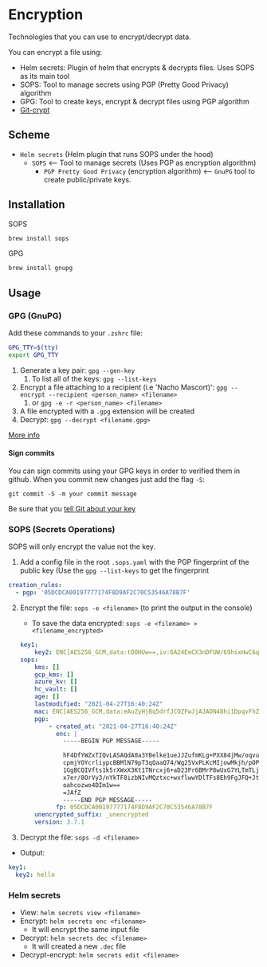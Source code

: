 # Encryption
Technologies that you can use to encrypt/decrypt data.

You can encrypt a file using:
* Helm secrets: Plugin of helm that encrypts & decrypts files. Uses SOPS as its main tool
* SOPS: Tool to manage secrets using PGP (Pretty Good Privacy) algorithm
* GPG: Tool to create keys, encrypt & decrypt files using PGP algorithm
* [Git-crypt](https://github.com/AGWA/git-crypt)

## Scheme
* `Helm secrets` (Helm plugin that runs SOPS under the hood)
  * `SOPS` <-- Tool to manage secrets (Uses PGP as encryption algorithm)
    * `PGP Pretty Good Privacy` (encryption algorithm) <-- `GnuPG` tool to create public/private keys.


## Installation

SOPS
```sh
brew install sops
```

GPG
```sh
brew install gnupg
```

## Usage

### GPG (GnuPG)
Add these commands to your `.zshrc` file:

```sh
GPG_TTY=$(tty)
export GPG_TTY
```

1. Generate a key pair: `gpg --gen-key`
    1. To list all of the keys: `gpg --list-keys`
2. Encrypt a file attaching to a recipient (i.e 'Nacho Mascort)': `gpg --encrypt --recipient <person_name> <filename>` 
    1. or `gpg -e -r <person_name> <filename>`
3. A file encrypted with a `.gpg` extension will be created
4. Decrypt: `gpg --decrypt <filename.gpg>`

[More info](https://blog.ghostinthemachines.com/2015/03/01/how-to-use-gpg-command-line/)


#### Sign commits
You can sign commits using your GPG keys in order to verified them in github. When you commit new changes just add the flag `-S`:

`git commit -S -m your commit message`

Be sure that you [tell Git about your key](https://docs.github.com/en/github/authenticating-to-github/telling-git-about-your-signing-key)


### SOPS (Secrets Operations)
SOPS will only encrypt the value not the key.

1. Add a config file in the root `.sops.yaml` with the PGP fingerprint of the public key (Use the  `gpg --list-keys` to get the fingerprint
```yaml
creation_rules:
  - pgp: '05DCDCA00197777174F8D9AF2C70C53546A78B7F'
```
2. Encrypt the file: `sops -e <filename>` (to print the output in the console)
    * To save the data encrypted: `sops -e <filename> > <filename_encrypted>`
    ```yaml
    key1:
        key2: ENC[AES256_GCM,data:tOOHUw==,iv:6A24EmCX3nDFUW/69hsxHwC6qqgVyr5BdLbr3eoYzCg=,tag:S65s1rjHzukoGgVq19fIxg==,type:str]
    sops:
        kms: []
        gcp_kms: []
        azure_kv: []
        hc_vault: []
        age: []
        lastmodified: "2021-04-27T16:40:24Z"
        mac: ENC[AES256_GCM,data:eAuZyHjBq5drfJCOZFwJjAJADN48hi1DpqvFhZV2OLUQy/wsCRqkDKGOjMvphcwgr/Pk1Wm+yiyA9yaRUj5EdKIMW1jYoQFlIf1l0eWWVqUVXev81BhzVzhGjQ7mdipv7kPqxUErvr8ZAC/z9EfRpyIGdCB2LE7fhmOyLVwQBtU=,iv:zF0FzzJXEO/+MEWnHsigkXihSAgM6/Bxted+mUWhdgI=,tag:rZYQe/QaSptCbt+vmc05lA==,type:str]
        pgp:
            - created_at: "2021-04-27T16:40:24Z"
              enc: |
                -----BEGIN PGP MESSAGE-----

                hF4DfYWZxTIQvLASAQdA0a3YBelke1ueJJZufmKLg+PXX84jMw/oqvuef5FsjQUw
                cpmjYOYcrliypcBBMlN79pT3qQaaQ74/Wg25VxPLKcMIjowMkjh/pOPlONYcrNZ2
                1GgBCQIVfts1k5rXWxX3Kt1TNrcxj6+aD23Pr6BMrP8wUxG7YLTmTLjMZ7gkjv4K
                x7er/8OrVy3/nYkTF8izbNIvMQztxc+wxflwwYDlTFs8Eh9FgJFQ+JtJ77nKjjU9
                oahcozwo4DIm1w==
                =JAfZ
                -----END PGP MESSAGE-----
              fp: 05DCDCA00197777174F8D9AF2C70C53546A78B7F
        unencrypted_suffix: _unencrypted
        version: 3.7.1
    ```

3. Decrypt the file: `sops -d <filename>`
  * Output:
  ```yaml
  key1:
    key2: hello
  ```

### Helm secrets
* View: `helm secrets view <filename>`
* Encrypt: `helm secrets enc <filename>`
  * It will encrypt the same input file
* Decrypt: `helm secrets dec <filename>`
  * It will created a new `.dec` file
* Decrypt-encrypt: `helm secrets edit <filename>`